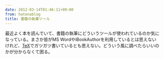 ```yaml
---
date: 2012-03-14T01:46:11+09:00
from: hatenablog
title: 書籍の執筆ツール
---
```


<p>最近よく本を読んでいて、書籍の執筆にどういうツールが使われているのか気になっている。まさか皆がMS WordやiBookAuthorを利用しているとは思えないけれど、<a class="keyword" href="http://d.hatena.ne.jp/keyword/TeX">TeX</a>でガツガツ書いているとも思えない。どういう風に調べたらいいのかが分からなくて困る。</p>

